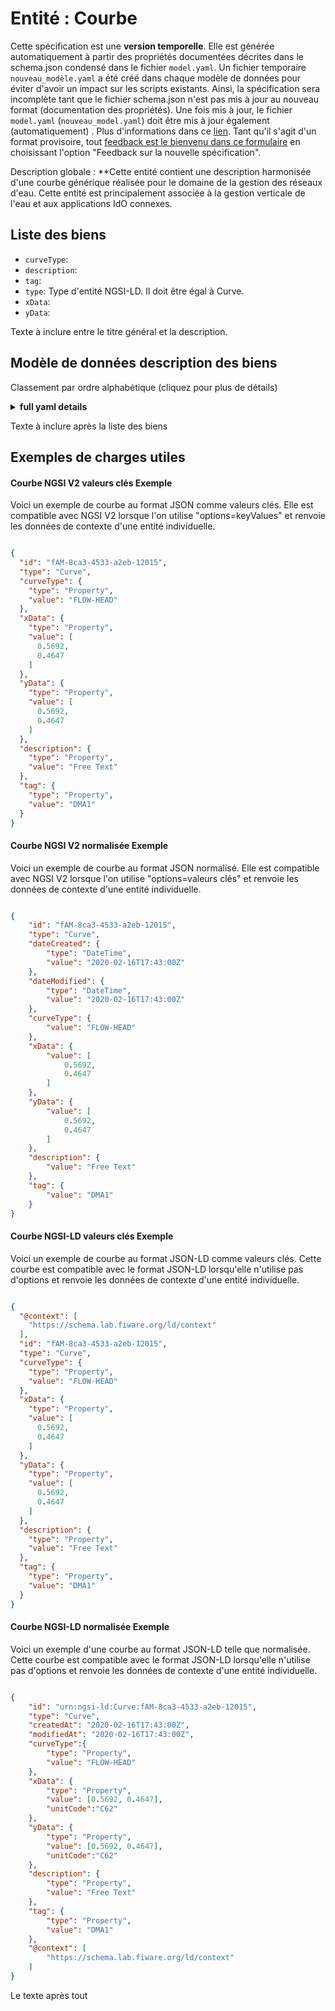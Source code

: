 Entité : Courbe  
===============  
Cette spécification est une **version temporelle**. Elle est générée automatiquement à partir des propriétés documentées décrites dans le schema.json condensé dans le fichier `model.yaml`. Un fichier temporaire `nouveau_modèle.yaml` a été créé dans chaque modèle de données pour éviter d'avoir un impact sur les scripts existants. Ainsi, la spécification sera incomplète tant que le fichier schema.json n'est pas mis à jour au nouveau format (documentation des propriétés). Une fois mis à jour, le fichier `model.yaml` (`nouveau_model.yaml`) doit être mis à jour également (automatiquement) . Plus d'informations dans ce [lien](https://github.com/smart-data-models/data-models/blob/master/specs/warning_message_new_spec.md). Tant qu'il s'agit d'un format provisoire, tout [feedback est le bienvenu dans ce formulaire](https://smartdatamodels.org/index.php/submit-an-issue-2/) en choisissant l'option "Feedback sur la nouvelle spécification".  
Description globale : **Cette entité contient une description harmonisée d'une courbe générique réalisée pour le domaine de la gestion des réseaux d'eau. Cette entité est principalement associée à la gestion verticale de l'eau et aux applications IdO connexes.  

## Liste des biens  

- `curveType`:   - `description`:   - `tag`:   - `type`: Type d'entité NGSI-LD. Il doit être égal à Curve.  - `xData`:   - `yData`:     
Texte à inclure entre le titre général et la description.  
## Modèle de données description des biens  
Classement par ordre alphabétique (cliquez pour plus de détails)  
<details><summary><strong>full yaml details</strong></summary>    
```yaml  
Curve:    
  description: 'This entity contains a harmonised description of a generic curve made for the Water Network Management domain. This entity is primarily associated with the water management vertical and related IoT applications.'    
  properties:    
    curveType:    
      properties:    
        createdAt:    
          format: date-time    
          type: string    
        modifiedAt:    
          format: date-time    
          type: string    
        observedAt:    
          format: date-time    
          type: string    
        type:    
          enum:    
            - Property    
          type: string    
        unitCode:    
          type: string    
        value:    
          enum:    
            - FLOW-HEAD    
            - FLOW-EFFICIENCY    
            - FLOW-HEADLOSS    
            - LEVEL-VOLUME    
          type:    
            - number    
            - string    
            - array    
      required:    
        - type    
        - value    
      type: object    
    description:    
      properties: &curve_-_properties_-_tag_-_properties    
        createdAt:    
          format: date-time    
          type: string    
        modifiedAt:    
          format: date-time    
          type: string    
        observedAt:    
          format: date-time    
          type: string    
        type:    
          enum:    
            - Property    
          type: string    
        unitCode:    
          type: string    
        value:    
          type:    
            - number    
            - string    
            - array    
      required: &curve_-_properties_-_tag_-_required    
        - type    
        - value    
      type: object    
    tag:    
      properties: *curve_-_properties_-_tag_-_properties    
      required: *curve_-_properties_-_tag_-_required    
      type: object    
    type:    
      description: 'NGSI-LD Entity Type. It must be equal to Curve.'    
      enum:    
        - Curve    
      type: Property    
    xData:    
      properties: *curve_-_properties_-_tag_-_properties    
      required: *curve_-_properties_-_tag_-_required    
      type: object    
    yData:    
      properties: *curve_-_properties_-_tag_-_properties    
      required: *curve_-_properties_-_tag_-_required    
      type: object    
  required:    
    - id    
    - type    
    - curveType    
    - xData    
    - yData    
  type: object    
```  
</details>    
Texte à inclure après la liste des biens  
## Exemples de charges utiles  
#### Courbe NGSI V2 valeurs clés Exemple  
Voici un exemple de courbe au format JSON comme valeurs clés. Elle est compatible avec NGSI V2 lorsque l'on utilise "options=keyValues" et renvoie les données de contexte d'une entité individuelle.  
```json  
{  
  "id": "fAM-8ca3-4533-a2eb-12015",  
  "type": "Curve",  
  "curveType": {  
    "type": "Property",  
    "value": "FLOW-HEAD"  
  },  
  "xData": {  
    "type": "Property",  
    "value": [  
      0.5692,  
      0.4647  
    ]  
  },  
  "yData": {  
    "type": "Property",  
    "value": [  
      0.5692,  
      0.4647  
    ]  
  },  
  "description": {  
    "type": "Property",  
    "value": "Free Text"  
  },  
  "tag": {  
    "type": "Property",  
    "value": "DMA1"  
  }  
}  
```  
#### Courbe NGSI V2 normalisée Exemple  
Voici un exemple de courbe au format JSON normalisé. Elle est compatible avec NGSI V2 lorsque l'on utilise "options=valeurs clés" et renvoie les données de contexte d'une entité individuelle.  
```json  
{  
    "id": "fAM-8ca3-4533-a2eb-12015",  
    "type": "Curve",  
    "dateCreated": {  
        "type": "DateTime",  
        "value": "2020-02-16T17:43:00Z"  
    },  
    "dateModified": {  
        "type": "DateTime",  
        "value": "2020-02-16T17:43:00Z"  
    },  
    "curveType": {  
        "value": "FLOW-HEAD"  
    },  
    "xData": {  
        "value": [  
            0.5692,  
            0.4647  
        ]  
    },  
    "yData": {  
        "value": [  
            0.5692,  
            0.4647  
        ]  
    },  
    "description": {  
        "value": "Free Text"  
    },  
    "tag": {  
        "value": "DMA1"  
    }  
}  
```  
#### Courbe NGSI-LD valeurs clés Exemple  
Voici un exemple de courbe au format JSON-LD comme valeurs clés. Cette courbe est compatible avec le format JSON-LD lorsqu'elle n'utilise pas d'options et renvoie les données de contexte d'une entité individuelle.  
```json  
{  
  "@context": [  
    "https://schema.lab.fiware.org/ld/context"  
  ],  
  "id": "fAM-8ca3-4533-a2eb-12015",  
  "type": "Curve",  
  "curveType": {  
    "type": "Property",  
    "value": "FLOW-HEAD"  
  },  
  "xData": {  
    "type": "Property",  
    "value": [  
      0.5692,  
      0.4647  
    ]  
  },  
  "yData": {  
    "type": "Property",  
    "value": [  
      0.5692,  
      0.4647  
    ]  
  },  
  "description": {  
    "type": "Property",  
    "value": "Free Text"  
  },  
  "tag": {  
    "type": "Property",  
    "value": "DMA1"  
  }  
}  
```  
#### Courbe NGSI-LD normalisée Exemple  
Voici un exemple d'une courbe au format JSON-LD telle que normalisée. Cette courbe est compatible avec le format JSON-LD lorsqu'elle n'utilise pas d'options et renvoie les données de contexte d'une entité individuelle.  
```json  
{  
    "id": "urn:ngsi-ld:Curve:fAM-8ca3-4533-a2eb-12015",  
    "type": "Curve",  
    "createdAt": "2020-02-16T17:43:00Z",  
    "modifiedAt": "2020-02-16T17:43:00Z",  
    "curveType":{  
        "type": "Property",  
        "value": "FLOW-HEAD"  
    },  
    "xData": {  
        "type": "Property",  
        "value": [0.5692, 0.4647],  
        "unitCode":"C62"  
    },  
    "yData": {  
        "type": "Property",  
        "value": [0.5692, 0.4647],  
        "unitCode":"C62"  
    },  
    "description": {  
        "type": "Property",  
        "value": "Free Text"  
    },  
    "tag": {  
        "type": "Property",  
        "value": "DMA1"  
    },  
    "@context": [  
        "https://schema.lab.fiware.org/ld/context"  
    ]  
}  
```  
Le texte après tout  
